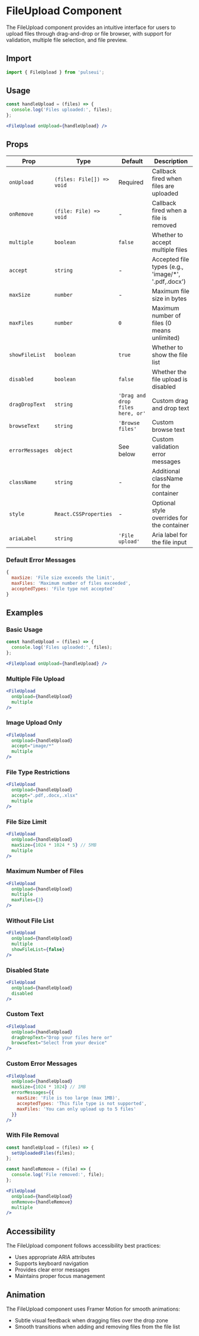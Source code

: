 # FileUpload Component

The FileUpload component provides an intuitive interface for users to upload files through drag-and-drop or file browser, with support for validation, multiple file selection, and file preview.

## Import

```jsx
import { FileUpload } from 'pulseui';
```

## Usage

```jsx
const handleUpload = (files) => {
  console.log('Files uploaded:', files);
};

<FileUpload onUpload={handleUpload} />
```

## Props

| Prop | Type | Default | Description |
|------|------|---------|-------------|
| `onUpload` | `(files: File[]) => void` | Required | Callback fired when files are uploaded |
| `onRemove` | `(file: File) => void` | - | Callback fired when a file is removed |
| `multiple` | `boolean` | `false` | Whether to accept multiple files |
| `accept` | `string` | - | Accepted file types (e.g., 'image/*', '.pdf,.docx') |
| `maxSize` | `number` | - | Maximum file size in bytes |
| `maxFiles` | `number` | `0` | Maximum number of files (0 means unlimited) |
| `showFileList` | `boolean` | `true` | Whether to show the file list |
| `disabled` | `boolean` | `false` | Whether the file upload is disabled |
| `dragDropText` | `string` | `'Drag and drop files here, or'` | Custom drag and drop text |
| `browseText` | `string` | `'Browse files'` | Custom browse text |
| `errorMessages` | `object` | See below | Custom validation error messages |
| `className` | `string` | - | Additional className for the container |
| `style` | `React.CSSProperties` | - | Optional style overrides for the container |
| `ariaLabel` | `string` | `'File upload'` | Aria label for the file input |

### Default Error Messages

```jsx
{
  maxSize: 'File size exceeds the limit',
  maxFiles: 'Maximum number of files exceeded',
  acceptedTypes: 'File type not accepted'
}
```

## Examples

### Basic Usage

```jsx
const handleUpload = (files) => {
  console.log('Files uploaded:', files);
};

<FileUpload onUpload={handleUpload} />
```

### Multiple File Upload

```jsx
<FileUpload 
  onUpload={handleUpload} 
  multiple 
/>
```

### Image Upload Only

```jsx
<FileUpload 
  onUpload={handleUpload} 
  accept="image/*" 
  multiple 
/>
```

### File Type Restrictions

```jsx
<FileUpload 
  onUpload={handleUpload} 
  accept=".pdf,.docx,.xlsx" 
  multiple 
/>
```

### File Size Limit

```jsx
<FileUpload 
  onUpload={handleUpload} 
  maxSize={1024 * 1024 * 5} // 5MB
  multiple 
/>
```

### Maximum Number of Files

```jsx
<FileUpload 
  onUpload={handleUpload} 
  multiple 
  maxFiles={3} 
/>
```

### Without File List

```jsx
<FileUpload 
  onUpload={handleUpload} 
  multiple 
  showFileList={false} 
/>
```

### Disabled State

```jsx
<FileUpload 
  onUpload={handleUpload} 
  disabled 
/>
```

### Custom Text

```jsx
<FileUpload 
  onUpload={handleUpload} 
  dragDropText="Drop your files here or" 
  browseText="Select from your device" 
/>
```

### Custom Error Messages

```jsx
<FileUpload 
  onUpload={handleUpload} 
  maxSize={1024 * 1024} // 1MB
  errorMessages={{
    maxSize: 'File is too large (max 1MB)',
    acceptedTypes: 'This file type is not supported',
    maxFiles: 'You can only upload up to 5 files'
  }}
/>
```

### With File Removal

```jsx
const handleUpload = (files) => {
  setUploadedFiles(files);
};

const handleRemove = (file) => {
  console.log('File removed:', file);
};

<FileUpload 
  onUpload={handleUpload} 
  onRemove={handleRemove}
  multiple 
/>
```

## Accessibility

The FileUpload component follows accessibility best practices:

- Uses appropriate ARIA attributes
- Supports keyboard navigation
- Provides clear error messages
- Maintains proper focus management

## Animation

The FileUpload component uses Framer Motion for smooth animations:

- Subtle visual feedback when dragging files over the drop zone
- Smooth transitions when adding and removing files from the file list
